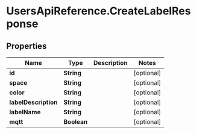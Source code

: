 # UsersApiReference.CreateLabelResponse

## Properties

Name | Type | Description | Notes
------------ | ------------- | ------------- | -------------
**id** | **String** |  | [optional] 
**space** | **String** |  | [optional] 
**color** | **String** |  | [optional] 
**labelDescription** | **String** |  | [optional] 
**labelName** | **String** |  | [optional] 
**mqtt** | **Boolean** |  | [optional] 


